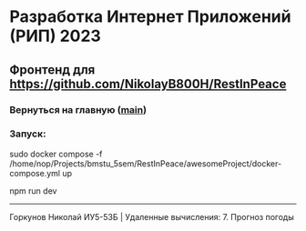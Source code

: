# Разработка Интернет Приложений (РИП) 2023
## Фронтенд для https://github.com/NikolayB800H/RestInPeace
### Вернуться на главную ([main](https://github.com/NikolayB800H/RestInPeaceFront/tree/main))
### Запуск:
sudo docker compose -f /home/nop/Projects/bmstu_5sem/RestInPeace/awesomeProject/docker-compose.yml up

npm run dev

---
Горкунов Николай ИУ5-53Б | Удаленные вычисления: 7. Прогноз погоды